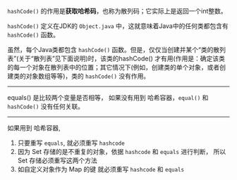 `hashCode()` 的作用是**获取哈希码**，也称为散列码；它实际上是返回一个int整数。

`hashCode()` 定义在JDK的 `Object.java` 中，这就意味着Java中的任何类都包含有 `hashCode()`  函数。

虽然，每个Java类都包含 `hashCode()`  函数。但是，仅仅当创建并某个“类的散列表”(关于“散列表”见下面说明)时，该类的hashCode() 才有用(作用是：确定该类的每一个对象在散列表中的位置；其它情况下(例如，创建类的单个对象，或者创建类的对象数组等等)，类的 `hashCode()`  没有作用。

-----

equals() 是比较两个变量是否相等， 如果没有用到 哈希容器，`equal()` 和  `hashCode()` 没有任何关联。

----

如果用到 哈希容器,

1. 只要重写 `equals`, 就必须重写 `hashcode`
2. 因为 Set 存储的是不重复的对象，依据 `hashcode` 和 `equals` 进行判断， 所以 Set 存储必须重写这两个方法
3. 如自定义对象作为 Map 的键 就必须重写 `hashcode` 和 `equals`

